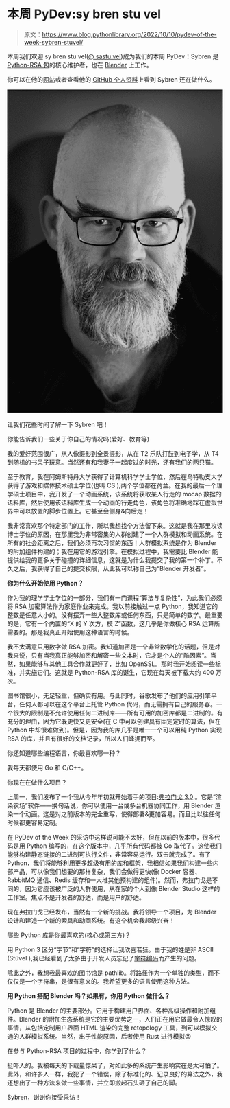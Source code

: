 # 本周 PyDev:sy bren stu vel

> 原文：<https://www.blog.pythonlibrary.org/2022/10/10/pydev-of-the-week-sybren-stuvel/>

本周我们欢迎 sy bren stu vel([@ sastu vel](https://twitter.com/sastuvel))成为我们的本周 PyDev！Sybren 是 [Python-RSA 包](https://stuvel.eu/python-rsa-doc/usage.html)的核心维护者，也在 [Blender](https://www.blender.org/) 上工作。

你可以在他的[网站](https://stuvel.eu/)或者查看他的 [GitHub 个人资料](https://github.com/sybrenstuvel/)上看到 Sybren 还在做什么。

![](img/d87b5c55f445b0849347e3746b697b30.png)

让我们花些时间了解一下 Sybren 吧！

你能告诉我们一些关于你自己的情况吗(爱好、教育等)

我的爱好范围很广，从人像摄影到全景摄影，从在 T2 乐队打鼓到电子学，从 T4 到随机的书呆子玩意。当然还有和我妻子一起度过的时光，还有我们的两只猫。

至于教育，我在阿姆斯特丹大学获得了计算机科学学士学位，然后在乌特勒支大学获得了游戏和媒体技术硕士学位(也叫 CS ),两个学位都在荷兰。在我的最后一个理学硕士项目中，我开发了一个动画系统，该系统将获取某人行走的 mocap 数据的语料库，然后使用该语料库生成一个动画的行走角色，该角色将准确地踩在虚拟世界中可以放置的脚步位置上。它甚至会侧身&向后走！

我非常喜欢那个特定部门的工作，所以我想找个方法留下来。这就是我在那里攻读博士学位的原因，在那里我为非常密集的人群创建了一个人群模拟和动画系统。在所有的社会距离之后，我们必须再次习惯的东西！人群模拟系统是作为 Blender 的附加组件构建的；我在用它的游戏引擎。在模拟过程中，我需要比 Blender 能提供给我的更多关于碰撞的详细信息，这就是为什么我提交了我的第一个补丁。不久之后，我获得了自己的提交权限，从此我可以称自己为“Blender 开发者”。

**你为什么开始使用 Python？**

作为我的理学学士学位的一部分，我们有一门课程“算法与复杂性”，为此我们必须将 RSA 加密算法作为家庭作业来完成。我以前接触过一点 Python，我知道它的整数是任意大小的。没有摆弄一些大整数库或任何东西，只是简单的数学。最重要的是，它有一个内置的“X 的 Y 次方，模 Z”函数，这几乎是你做核心 RSA 运算所需要的。那是我真正开始使用这种语言的时候。

我不太满意只用数字做 RSA 加密。我知道加密是一个非常数学化的话题，但是对我来说，只有当我真正能够加密和解密一些文本时，它才是个人的“酷因素”。当然，如果能够与其他工具合作就更好了，比如 OpenSSL。那时我开始阅读一些标准，并实施它们。这就是 Python-RSA 库的诞生，它现在每天被下载大约 400 万次。

图书馆很小，无足轻重，但确实有用。与此同时，谷歌发布了他们的应用引擎平台，任何人都可以在这个平台上托管 Python 代码，而无需拥有自己的服务器。一个很大的限制是不允许使用任何二进制库——所有可用的加密库都是二进制的。有充分的理由，因为它既更快又更安全(在 C 中可以创建具有固定定时的算法，但在 Python 中却很难做到)。但是，因为我的库几乎是唯一一个可以用纯 Python 实现 RSA 的库，并且有很好的文档记录，所以人们蜂拥而至。

你还知道哪些编程语言，你最喜欢哪一种？

我每天都使用 Go 和 C/C++。

你现在在做什么项目？

上周一，我们发布了一个我从今年年初就开始着手的项目:[弗拉门戈 3.0](https://flamenco.blender.org/) 。它是“渲染农场”软件——换句话说，你可以使用一台或多台机器协同工作，用 Blender 渲染一个动画。这是对之前版本的完全重写，使得部署&更加容易。而且比以往任何时候都更容易定制。

在 PyDev of the Week 的采访中这样说可能不太好，但在以前的版本中，很多代码是用 Python 编写的，在这个版本中，几乎所有代码都被 Go 取代了。这使我们能够构建静态链接的二进制可执行文件，非常容易运行。双击就完成了。有了 Python，我们将能够利用更多超级有用的库和框架，我相信如果我们构建一些内部产品，可以像我们想要的那样复杂，我们会做得更快(像 Docker 容器、RabbitMQ 通信、Redis 缓存和一大堆其他预构建的组件)。然而，弗拉门戈是不同的，因为它应该被广泛的人群使用，从在家的个人到像 Blender Studio 这样的工作室。焦点不是开发者的舒适，而是用户的舒适。

现在弗拉门戈已经发布，当然有一个新的挑战。我将领导一个项目，为 Blender 设计和建造一个新的索具和动画系统。有这个机会我超级兴奋！

哪些 Python 库是你最喜欢的(核心或第三方)？

用 Python 3 区分“字节”和“字符”的选择让我欣喜若狂。由于我的姓是非 ASCII (Stüvel ),我已经看到了太多由于开发人员忘记了[字符编码](https://stuvel.eu/post/2016-02-04-my-name-in-the-modern-world/)而产生的问题。

除此之外，我想我最喜欢的图书馆是 pathlib。将路径作为一个单独的类型，而不仅仅是一个字符串，是很有意义的。我希望更多的语言使用这种方法。

**用 Python 搭配 Blender 吗？如果有，你用 Python 做什么？**

Python 是 Blender 的主要部分。它用于构建用户界面、各种高级操作和附加组件。Blender 的附加生态系统是它的主要优势之一，人们正在用它做最令人惊叹的事情，从包括定制用户界面 HTML 渲染的完整 retopology 工具，到可以模拟交通的人群模拟系统。当然，出于性能原因，后者使用 Rust 进行模拟😉

在参与 Python-RSA 项目的过程中，你学到了什么？

挺吓人的。我被每天的下载量惊呆了，对如此多的系统产生影响实在是太可怕了。此外，和许多人一样，我犯了一个错误，除了标准化的、记录良好的算法之外，我还想出了一种方法来做一些事情，并立即搬起石头砸了自己的脚。

Sybren，谢谢你接受采访！